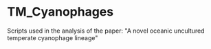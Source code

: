 # TM_Cyanophages
Scripts used in the analysis of the paper: "A novel oceanic uncultured temperate cyanophage lineage"
